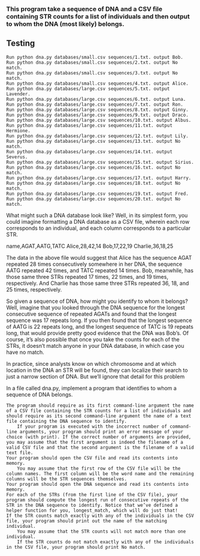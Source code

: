 ### This program take a sequence of DNA and a CSV file containing STR counts for a list of individuals and then output to whom the DNA (most likely) belongs.

## Testing


    Run python dna.py databases/small.csv sequences/1.txt. output Bob.
    Run python dna.py databases/small.csv sequences/2.txt. output No match.
    Run python dna.py databases/small.csv sequences/3.txt. output No match.
    Run python dna.py databases/small.csv sequences/4.txt. output Alice.
    Run python dna.py databases/large.csv sequences/5.txt. output Lavender.
    Run python dna.py databases/large.csv sequences/6.txt. output Luna.
    Run python dna.py databases/large.csv sequences/7.txt. output Ron.
    Run python dna.py databases/large.csv sequences/8.txt. output Ginny.
    Run python dna.py databases/large.csv sequences/9.txt. output Draco.
    Run python dna.py databases/large.csv sequences/10.txt. output Albus.
    Run python dna.py databases/large.csv sequences/11.txt. output Hermione.
    Run python dna.py databases/large.csv sequences/12.txt. output Lily.
    Run python dna.py databases/large.csv sequences/13.txt. output No match.
    Run python dna.py databases/large.csv sequences/14.txt. output Severus.
    Run python dna.py databases/large.csv sequences/15.txt. output Sirius.
    Run python dna.py databases/large.csv sequences/16.txt. output No match.
    Run python dna.py databases/large.csv sequences/17.txt. output Harry.
    Run python dna.py databases/large.csv sequences/18.txt. output No match.
    Run python dna.py databases/large.csv sequences/19.txt. output Fred.
    Run python dna.py databases/large.csv sequences/20.txt. output No match.

What might such a DNA database look like? Well, in its simplest form, you could imagine formatting a DNA database as a CSV file, wherein each row corresponds to an individual, and each column corresponds to a particular STR.

name,AGAT,AATG,TATC
Alice,28,42,14
Bob,17,22,19
Charlie,36,18,25


The data in the above file would suggest that Alice has the sequence AGAT repeated 28 times consecutively somewhere in her DNA, the sequence AATG repeated 42 times, and TATC repeated 14 times. Bob, meanwhile, has those same three STRs repeated 17 times, 22 times, and 19 times, respectively. And Charlie has those same three STRs repeated 36, 18, and 25 times, respectively.

So given a sequence of DNA, how might you identify to whom it belongs? Well, imagine that you looked through the DNA sequence for the longest consecutive sequence of repeated AGATs and found that the longest sequence was 17 repeats long. If you then found that the longest sequence of AATG is 22 repeats long, and the longest sequence of TATC is 19 repeats long, that would provide pretty good evidence that the DNA was Bob’s. Of course, it’s also possible that once you take the counts for each of the STRs, it doesn’t match anyone in your DNA database, in which case you have no match.

In practice, since analysts know on which chromosome and at which location in the DNA an STR will be found, they can localize their search to just a narrow section of DNA. But we’ll ignore that detail for this problem

In a file called dna.py, implement a program that identifies to whom a sequence of DNA belongs.

    The program should require as its first command-line argument the name of a CSV file containing the STR counts for a list of individuals and should require as its second command-line argument the name of a text file containing the DNA sequence to identify.
        If your program is executed with the incorrect number of command-line arguments, your program should print an error message of your choice (with print). If the correct number of arguments are provided, you may assume that the first argument is indeed the filename of a valid CSV file and that the second argument is the filename of a valid text file.
    Your program should open the CSV file and read its contents into memory.
        You may assume that the first row of the CSV file will be the column names. The first column will be the word name and the remaining columns will be the STR sequences themselves.
    Your program should open the DNA sequence and read its contents into memory.
    For each of the STRs (from the first line of the CSV file), your program should compute the longest run of consecutive repeats of the STR in the DNA sequence to identify. Notice that we’ve defined a helper function for you, longest_match, which will do just that!
    If the STR counts match exactly with any of the individuals in the CSV file, your program should print out the name of the matching individual.
        You may assume that the STR counts will not match more than one individual.
        If the STR counts do not match exactly with any of the individuals in the CSV file, your program should print No match.
